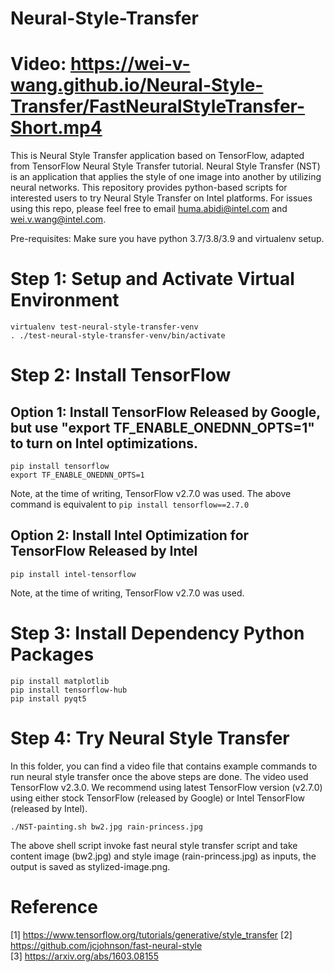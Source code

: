 # Neural-Style-Transfer
# Video: https://wei-v-wang.github.io/Neural-Style-Transfer/FastNeuralStyleTransfer-Short.mp4

This is Neural Style Transfer application based on TensorFlow, adapted from TensorFlow Neural Style Transfer tutorial. 
Neural Style Transfer (NST) is an application that applies the style of one image into another by utilizing neural networks. 
This repository provides python-based scripts for interested users to try Neural Style Transfer on Intel platforms. 
For issues using this repo, please feel free to email huma.abidi@intel.com and wei.v.wang@intel.com.


Pre-requisites: Make sure you have python 3.7/3.8/3.9 and virtualenv setup.

# Step 1: Setup and Activate Virtual Environment
```
virtualenv test-neural-style-transfer-venv
. ./test-neural-style-transfer-venv/bin/activate
```
# Step 2:  Install TensorFlow

## Option 1: Install TensorFlow Released by Google, but use "export TF_ENABLE_ONEDNN_OPTS=1" to turn on Intel optimizations. 
```
pip install tensorflow  
export TF_ENABLE_ONEDNN_OPTS=1
```

Note, at the time of writing, TensorFlow v2.7.0 was used. The above command is equivalent to ``pip install tensorflow==2.7.0``

## Option 2: Install Intel Optimization for TensorFlow Released by Intel
```
pip install intel-tensorflow
```
Note, at the time of writing, TensorFlow v2.7.0 was used. 

# Step 3: Install Dependency Python Packages
```
pip install matplotlib
pip install tensorflow-hub
pip install pyqt5
```


# Step 4: Try Neural Style Transfer 
In this folder, you can find a video file that contains example commands to run neural style transfer once the above steps are done. The video used TensorFlow v2.3.0. We recommend using latest TensorFlow version (v2.7.0) using either stock TensorFlow (released by Google) or Intel TensorFlow (released by Intel).  
```
./NST-painting.sh bw2.jpg rain-princess.jpg 
```
The above shell script invoke fast neural style transfer script and take content image (bw2.jpg) and style image (rain-princess.jpg) as inputs, the output is saved as stylized-image.png.  


# Reference

[1] https://www.tensorflow.org/tutorials/generative/style_transfer 
[2] https://github.com/jcjohnson/fast-neural-style  
[3] https://arxiv.org/abs/1603.08155
